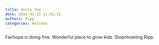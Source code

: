 ```yaml
---
title: Uncle Tom
date: 2019-01-15 11:41:31
authors: Ripp
categories: Holiday
---
```


 Fairhope is doing fine. Wonderful place to grow kids. Stopnhowling Ripp.